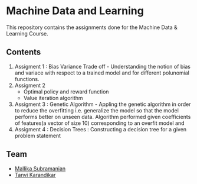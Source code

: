 # Machine Data and Learning

This repository contains the assignments done for the Machine Data & Learning Course. 

## Contents

<ol>
    <li><bold>Assigment 1 :</bold> Bias Variance Trade off - Understanding the notion of bias and variace with respect to a trained model and for different polunomial functions. 
    <li> <bold>Assigment 2</bold>
    <ul>
        <li>Optimal policy and reward function
        <li> Value iteration algorithm
    </ul>
    <li><bold>Assigment 3 :</bold> Genetic Algorithm - Appling the genetic algorithm in order to reduce the overfitting i.e. generalize the model so that the model performs better on unseen data. Algorithm performed given coefficients of features(a vector of size 10) corresponding to an overfit model and
    <li><bold>Assigment 4 :</bold> Decision Trees : Constructing a decision tree for a given problem statement
</ol>

## Team 

* [Mallika Subramanian](https://github.com/mallika2011)
* [Tanvi Karandikar](https://github.com/Tanvi141)
